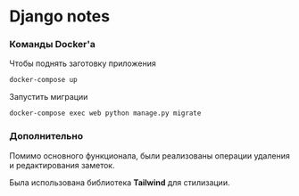 # Django notes

### Команды Docker'а
Чтобы поднять заготовку приложения
```sh
docker-compose up
```
Запустить миграции
```sh
docker-compose exec web python manage.py migrate
```

### Дополнительно

Помимо основного функционала, были реализованы операции удаления и редактирования заметок.  

Была использована библиотека **Tailwind** для стилизации.